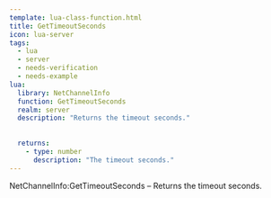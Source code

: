 ```yaml
---
template: lua-class-function.html
title: GetTimeoutSeconds
icon: lua-server
tags:
  - lua
  - server
  - needs-verification
  - needs-example
lua:
  library: NetChannelInfo
  function: GetTimeoutSeconds
  realm: server
  description: "Returns the timeout seconds."
  
  
  returns:
    - type: number
      description: "The timeout seconds."
---
```


<div class="lua__search__keywords">
NetChannelInfo:GetTimeoutSeconds &#x2013; Returns the timeout seconds.
</div>
